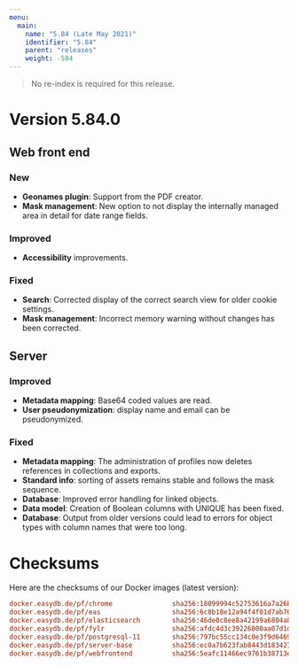 ```yaml
---
menu:
  main:
    name: "5.84 (Late May 2021)"
    identifier: "5.84"
    parent: "releases"
    weight: -584
---
```


> No re-index is required for this release.

# Version 5.84.0

## Web front end

### New

- **Geonames plugin**: Support from the PDF creator.
- **Mask management**: New option to not display the internally managed area in detail for date range fields.

### Improved

- **Accessibility** improvements.

### Fixed

- **Search**: Corrected display of the correct search view for older cookie settings.
- **Mask management**: Incorrect memory warning without changes has been corrected.

## Server

### Improved

- **Metadata mapping**: Base64 coded values are read.
- **User pseudonymization**: display name and email can be pseudonymized.

### Fixed

- **Metadata mapping**: The administration of profiles now deletes references in collections and exports.
- **Standard info**: sorting of assets remains stable and follows the mask sequence.
- **Database**: Improved error handling for linked objects.
- **Data model**: Creation of Boolean columns with UNIQUE has been fixed.
- **Database**: Output from older versions could lead to errors for object types with column names that were too long.

# Checksums

Here are the checksums of our Docker images (latest version):

```ini
docker.easydb.de/pf/chrome               sha256:18099994c52753616a7a26b51873d88577c0f81a7825814dca04fbe302578673
docker.easydb.de/pf/eas                  sha256:6c8b18e12a94f4f01d7ab76eda7bea3dc1c1f88d0d2f23136e38c34460811417
docker.easydb.de/pf/elasticsearch        sha256:46de0c8ee8a42199a6804a80b22a875358b1152e9a385bb3a8abf307f6aad89d
docker.easydb.de/pf/fylr                 sha256:afdc4d3c39226800aa07d1dcbeea46d4612966dce91b2ac3748167533f85497f
docker.easydb.de/pf/postgresql-11        sha256:797bc55cc134c0e3f9d64692f9208755b4375dc260a1e258f9fa5eed6b67b4a9
docker.easydb.de/pf/server-base          sha256:ec0a7b623fab8443d183427baff69f43df4b7dc2f0a66b67f7671a47ea5a82e5
docker.easydb.de/pf/webfrontend          sha256:5eafc11466ec9761b38713e0c70545e96dc6953278fd6c49f95fab4c926258b4
```

